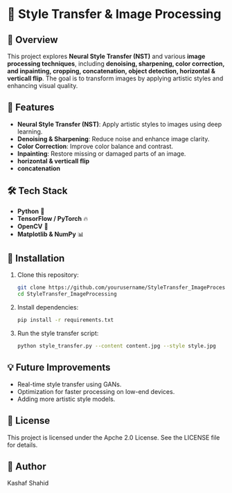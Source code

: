 # 🎨 Style Transfer & Image Processing  

## 📌 Overview  
This project explores **Neural Style Transfer (NST)** and various **image processing techniques**, including **denoising, sharpening, color correction, and inpainting, cropping, concatenation, object detection, horizontal & verticall flip**. The goal is to transform images by applying artistic styles and enhancing visual quality.  

## 🚀 Features  
- **Neural Style Transfer (NST)**: Apply artistic styles to images using deep learning.  
- **Denoising & Sharpening**: Reduce noise and enhance image clarity.  
- **Color Correction**: Improve color balance and contrast.  
- **Inpainting**: Restore missing or damaged parts of an image.
- **horizontal & verticall flip**
- **concatenation**

## 🛠️ Tech Stack  
- **Python** 🐍  
- **TensorFlow / PyTorch** 🔥  
- **OpenCV** 👀  
- **Matplotlib & NumPy** 📊  

## 🔧 Installation  
1. Clone this repository:  
   ```bash
   git clone https://github.com/yourusername/StyleTransfer_ImageProcessing.git
   cd StyleTransfer_ImageProcessing
   ```
2. Install dependencies:  
   ```bash
   pip install -r requirements.txt
   ```
3. Run the style transfer script:  
   ```bash
   python style_transfer.py --content content.jpg --style style.jpg
   ```

## 💡 Future Improvements  
- Real-time style transfer using GANs.  
- Optimization for faster processing on low-end devices.  
- Adding more artistic style models.  

## 📜 License
This project is licensed under the Apche 2.0 License. See the LICENSE file for details.

## 👤 Author
Kashaf Shahid
